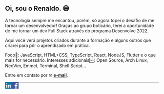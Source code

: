 <h2>Oi, sou o Renaldo. 😄</h2>

A tecnologia sempre me encantou, porém, só agora topei o desafio de me tornar um desenvolvedor!  Graças ao grupo boticário, terei a oportunidade de me tornar um dev Full Stack através do programa Desenvolve 2022.

Aqui você verá projetos criados durante a formação e alguns outros que criarei para pôr o aprendizado em prática.

Foco🎯: JavaScript, HTML+CSS, TypeScript, React, NodeJS, Flutter e o que mais for necessário.
Interesses adicionais🆓: Open Source, Arch Linux, NeoVim, Emmet, Terminal, Shell Script...

Entre em contato por ✉ **<a href="mailto:eurenaldo@gmail.com">e-mail</a>**.

<p align="left"><a href="https://linkedin.com/in/xtenzq" target="blank"><img align="left" src="icons/linkedin.svg" alt="xtenzq" width="22px" /></a>
<a href="https://fb.com/nrusetski" target="blank"><img align="left" src="icons/facebook.svg" alt="xtenzq" width="22px" /></a>

---
